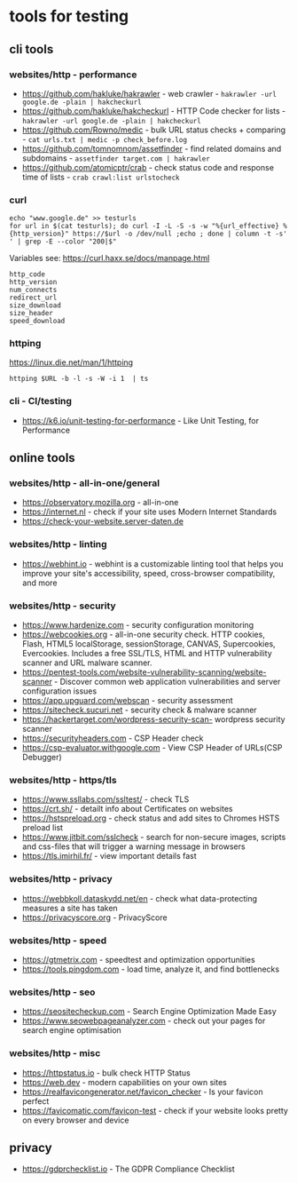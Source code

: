 # tools for testing

## cli tools
### websites/http - performance

- https://github.com/hakluke/hakrawler - web crawler - `hakrawler -url google.de -plain | hakcheckurl`
- https://github.com/hakluke/hakcheckurl - HTTP Code checker for lists - `hakrawler -url google.de -plain | hakcheckurl`
- https://github.com/Rowno/medic - bulk URL status checks + comparing - `cat urls.txt | medic -p check_before.log`
- https://github.com/tomnomnom/assetfinder - find related domains and subdomains - `assetfinder target.com | hakrawler`
- https://github.com/atomicptr/crab - check status code and response time of lists - `crab crawl:list urlstocheck`

### curl

````
echo "www.google.de" >> testurls
for url in $(cat testurls); do curl -I -L -S -s -w "%{url_effective} %{http_version}" https://$url -o /dev/null ;echo ; done | column -t -s' ' | grep -E --color "200|$"
````

Variables see: https://curl.haxx.se/docs/manpage.html

````
http_code
http_version
num_connects
redirect_url
size_download
size_header
speed_download
````

### httping
https://linux.die.net/man/1/httping

````cli
httping $URL -b -l -s -W -i 1  | ts
````

### cli - CI/testing

- https://k6.io/unit-testing-for-performance - Like Unit Testing, for Performance

## online tools

### websites/http - all-in-one/general

- https://observatory.mozilla.org - all-in-one
- https://internet.nl - check if your site uses Modern Internet Standards
- https://check-your-website.server-daten.de

### websites/http - linting
- https://webhint.io - webhint is a customizable linting tool that helps you improve your site's accessibility, speed, cross-browser compatibility, and more 

### websites/http - security

- https://www.hardenize.com - security configuration monitoring
- https://webcookies.org - all-in-one security check.  HTTP cookies, Flash, HTML5 localStorage, sessionStorage, CANVAS, Supercookies, Evercookies. Includes a free SSL/TLS, HTML and HTTP vulnerability scanner and URL malware scanner.
- https://pentest-tools.com/website-vulnerability-scanning/website-scanner - Discover common web application vulnerabilities and server configuration issues
- https://app.upguard.com/webscan - security assessment
- https://sitecheck.sucuri.net - security check & malware scanner
- https://hackertarget.com/wordpress-security-scan- wordpress security scanner
- https://securityheaders.com - CSP Header check
- https://csp-evaluator.withgoogle.com - View CSP Header of URLs(CSP Debugger)

### websites/http - https/tls

- https://www.ssllabs.com/ssltest/ - check TLS
- https://crt.sh/ - detailt info about Certificates on websites
- https://hstspreload.org - check status and add sites to Chromes HSTS preload list
- https://www.jitbit.com/sslcheck - search for non-secure images, scripts and css-files that will trigger a warning message in browsers
- https://tls.imirhil.fr/ - view important details fast

### websites/http - privacy

- https://webbkoll.dataskydd.net/en - check what data-protecting measures a site has taken
- https://privacyscore.org - PrivacyScore

### websites/http - speed

- https://gtmetrix.com - speedtest and optimization opportunities
- https://tools.pingdom.com - load time, analyze it, and find bottlenecks

### websites/http - seo

- https://seositecheckup.com - Search Engine Optimization Made Easy
- https://www.seowebpageanalyzer.com - check out your pages for search engine optimisation

### websites/http - misc

- https://httpstatus.io - bulk check HTTP Status
- https://web.dev - modern capabilities on your own sites
- https://realfavicongenerator.net/favicon_checker - Is your favicon perfect
- https://favicomatic.com/favicon-test - check if your website looks pretty on every browser and device

## privacy

- https://gdprchecklist.io - The GDPR Compliance Checklist
